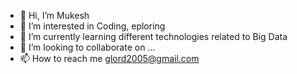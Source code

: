 - 👋 Hi, I’m Mukesh
- 👀 I’m interested in Coding, eploring
- 🌱 I’m currently learning different technologies related to Big Data
- 💞️ I’m looking to collaborate on ...
- 📫 How to reach me glord2005@gmail.com

<!---
mukesh-s/mukesh-s is a ✨ special ✨ repository because its `README.md` (this file) appears on your GitHub profile.
You can click the Preview link to take a look at your changes.
--->
